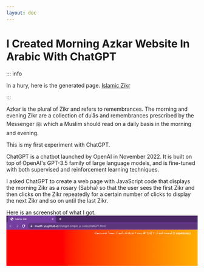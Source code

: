 ```yaml
---
layout: doc
---
```


# I Created Morning Azkar Website In Arabic With ChatGPT

::: info

In a hury, here is the generated page. [Islamic Zikr](https://muath-ye.github.io/chatgpt-simple-js-code/chatGPT.html)

:::

Azkar is the plural of Zikr and refers to remembrances. The morning and evening Zikr are a collection of duʿās and remembrances prescribed by the Messenger ﷺ which a Muslim should read on a daily basis in the morning and evening.

This is my first experiment with ChatGPT.

ChatGPT is a chatbot launched by OpenAI in November 2022. It is built on top of OpenAI's GPT-3.5 family of large language models, and is fine-tuned with both supervised and reinforcement learning techniques.

I asked ChatGPT to create a web page with JavaScript code that displays the morning Zikr as a rosary (Sabha) so that the user sees the first Zikr and then clicks on the Zikr repeatedly for a certain number of clicks to display the next Zikr and so on until the last Zikr.

Here is an screenshot of what I got.
![An image](/articles/2022-12-27/morning-azkar.png)